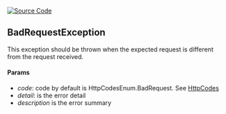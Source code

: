 [![Source Code](https://img.shields.io/badge/Source%20Code-black?logo=TypeScript&style=for-the-badge)](src/main/core/exeption/bad-request.exception.ts)

## BadRequestException

This exception should be thrown when the expected request is different from the request received.

#### Params

 - *code*: code by default is HttpCodesEnum.BadRequest. See [HttpCodes](../shared/enum/http-code-enum.md)
 - *detail*: is the error detail
 - *description* is the error summary